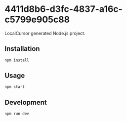 # 4411d8b6-d3fc-4837-a16c-c5799e905c88

LocalCursor generated Node.js project.

## Installation

```bash
npm install
```

## Usage

```bash
npm start
```

## Development

```bash
npm run dev
```
